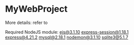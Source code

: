 # MyWebProject

More details:
    refer to <Project Summary.pdf>


Required NodeJS module:
    ejs@3.1.10
    express-session@1.18.1
    express@4.21.2
    mysql@2.18.1
    nodemon@3.1.10
    sqlite3@5.1.7
